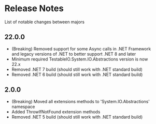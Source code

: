 
# Release Notes

List of notable changes between majors

## 22.0.0

- (Breaking) Removed support for some Async calls in .NET Framework and legacy versions of .NET
  to better support .NET 8 and later
- Minimum required TestableIO.System.IO.Abstractions version is now 22.x
- Removed .NET 7 build (should still work with .NET standard build)
- Removed .NET 6 build (should still work with .NET standard build)

## 2.0.0

- (Breaking) Moved all extensions methods to 'System.IO.Abstractions' namespace
- Added ThrowIfNotFound extension methods
- Removed .NET 5 build (should still work with .NET standard build)